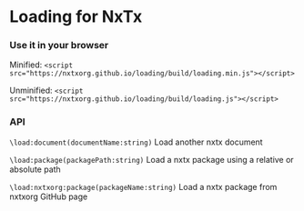 # Loading for NxTx


### Use it in your browser
Minified: `<script src="https://nxtxorg.github.io/loading/build/loading.min.js"></script>`

Unminified: `<script src="https://nxtxorg.github.io/loading/build/loading.js"></script>`


### API

`\load:document(documentName:string)` Load another nxtx document

`\load:package(packagePath:string)` Load a nxtx package using a relative or absolute path

`\load:nxtxorg:package(packageName:string)` Load a nxtx package from nxtxorg GitHub page
